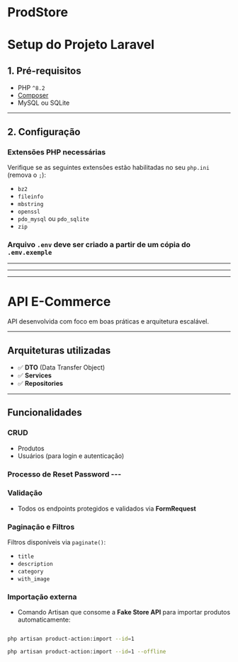 # ProdStore
# Setup do Projeto Laravel

## 1. Pré-requisitos

- PHP `^8.2`
- [Composer](https://getcomposer.org/)
- MySQL ou SQLite

---

## 2. Configuração

### Extensões PHP necessárias

Verifique se as seguintes extensões estão habilitadas no seu `php.ini` (remova o `;`):

- `bz2`
- `fileinfo`
- `mbstring`
- `openssl`
- `pdo_mysql` ou `pdo_sqlite`
- `zip`

### Arquivo `.env` deve ser criado a partir de um cópia do `.emv.exemple`

------------------------------------------------------------------
---
---

# API E-Commerce

API desenvolvida com foco em boas práticas e arquitetura escalável.

---

## Arquiteturas utilizadas

- ✅ **DTO** (Data Transfer Object)
- ✅ **Services**
- ✅ **Repositories**

---

## Funcionalidades 

### CRUD
- Produtos
- Usuários (para login e autenticação)

### Processo de Reset Password ---

### Validação
- Todos os endpoints protegidos e validados via **FormRequest**

### Paginação e Filtros
Filtros disponíveis via `paginate()`:

- `title`
- `description`
- `category`
- `with_image`

### Importação externa
- Comando Artisan que consome a **Fake Store API** para importar produtos automaticamente:

```bash

php artisan product-action:import --id=1

php artisan product-action:import --id=1 --offline


